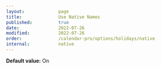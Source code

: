 ```yaml
---
layout:             page
title:              Use Native Names
published:          true
date:               2022-07-26
modified:           2022-07-26
order:              /calendar-pro/options/holidays/native
internal:           native
---
```

**Default value:** On
